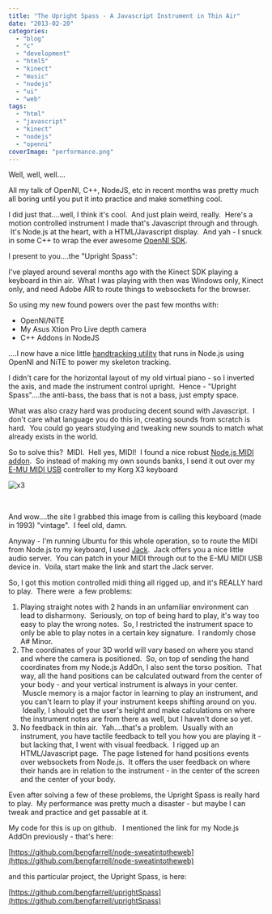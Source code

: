 ```yaml
---
title: "The Upright Spass - A Javascript Instrument in Thin Air"
date: "2013-02-20"
categories:
  - "blog"
  - "c"
  - "development"
  - "html5"
  - "kinect"
  - "music"
  - "nodejs"
  - "ui"
  - "web"
tags:
  - "html"
  - "javascript"
  - "kinect"
  - "nodejs"
  - "openni"
coverImage: "performance.png"
---
```


Well, well, well....

All my talk of OpenNI, C++, NodeJS, etc in recent months was pretty much all boring until you put it into practice and make something cool.

I did just that....well, I think it's cool.  And just plain weird, really.  Here's a motion controlled instrument I made that's Javascript through and through.  It's Node.js at the heart, with a HTML/Javascript display.  And yah - I snuck in some C++ to wrap the ever awesome [OpenNI SDK](http://www.openni.org/).

I present to you....the "Upright Spass":

I've played around several months ago with the Kinect SDK playing a keyboard in thin air.  What I was playing with then was Windows only, Kinect only, and need Adobe AIR to route things to websockets for the browser.

So using my new found powers over the past few months with:

- OpenNI/NiTE
- My Asus Xtion Pro Live depth camera
- C++ Addons in NodeJS

....I now have a nice little [handtracking utility](https://github.com/bengfarrell/node-sweatintotheweb) that runs in Node.js using OpenNI and NiTE to power my skeleton tracking.

I didn't care for the horizontal layout of my old virtual piano - so I inverted the axis, and made the instrument control upright.  Hence - "Upright Spass"....the anti-bass, the bass that is not a bass, just empty space.

What was also crazy hard was producing decent sound with Javascript.  I don't care what language you do this in, creating sounds from scratch is hard.  You could go years studying and tweaking new sounds to match what already exists in the world.

So to solve this?  MIDI.  Hell yes, MIDI!  I found a nice robust [Node.js MIDI addon](https://npmjs.org/package/midi).  So instead of making my own sounds banks, I send it out over my [E-MU MIDI USB](http://www.amazon.com/EMU-XMIDI-1X1-MIDI-Interface/dp/B000JLU26W/ref=sr_1_3?s=musical-instruments&ie=UTF8&qid=1361337149&sr=1-3&keywords=e-mu) controller to my Korg X3 keyboard

![x3](https://d2ypg8o05lff0b.cloudfront.net/wp-content/uploads/2013/02/x3.jpg)

 

And wow....the site I grabbed this image from is calling this keyboard (made in 1993) "vintage".  I feel old, damn.

Anyway - I'm running Ubuntu for this whole operation, so to route the MIDI from Node.js to my keyboard, I used [Jack](http://jackaudio.org/).  Jack offers you a nice little audio server.  You can patch in your MIDI through out to the E-MU MIDI USB device in.  Voila, start make the link and start the Jack server.

So, I got this motion controlled midi thing all rigged up, and it's REALLY hard to play.  There were  a few problems:

1. Playing straight notes with 2 hands in an unfamiliar environment can lead to disharmony.  Seriously, on top of being hard to play, it's way too easy to play the wrong notes.  So, I restricted the instrument space to only be able to play notes in a certain key signature.  I randomly chose A# Minor.
2. The coordinates of your 3D world will vary based on where you stand and where the camera is positioned.  So, on top of sending the hand coordinates from my Node.js AddOn, I also sent the torso position.  That way, all the hand positions can be calculated outward from the center of your body - and your vertical instrument is always in your center.  Muscle memory is a major factor in learning to play an instrument, and you can't learn to play if your instrument keeps shifting around on you.  Ideally, I should get the user's height and make calculations on where the instrument notes are from there as well, but I haven't done so yet.
3. No feedback in thin air.  Yah....that's a problem.  Usually with an instrument, you have tactile feedback to tell you how you are playing it - but lacking that, I went with visual feedback.  I rigged up an HTML/Javascript page.  The page listened for hand positions events over websockets from Node.js.  It offers the user feedback on where their hands are in relation to the instrument - in the center of the screen and the center of your body.

Even after solving a few of these problems, the Upright Spass is really hard to play.  My performance was pretty much a disaster - but maybe I can tweak and practice and get passable at it.

My code for this is up on github.   I mentioned the link for my Node.js AddOn previously - that's here:

[https://github.com/bengfarrell/node-sweatintotheweb](https://github.com/bengfarrell/node-sweatintotheweb)

and this particular project, the Upright Spass, is here:

[https://github.com/bengfarrell/uprightSpass](https://github.com/bengfarrell/uprightSpass)
